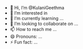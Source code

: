 - 👋 Hi, I’m @KulaniGeethma
- 👀 I’m interested in 
- 🌱 I’m currently learning ...
- 💞️ I’m looking to collaborate on ...
- 📫 How to reach me ...
- 😄 Pronouns: ...
- ⚡ Fun fact: ...

<!---
KulaniGeethma/KulaniGeethma is a ✨ special ✨ repository because its `README.md` (this file) appears on your GitHub profile.
You can click the Preview link to take a look at your changes.
--->
